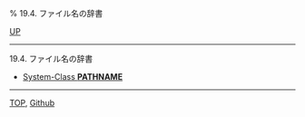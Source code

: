 % 19.4. ファイル名の辞書

[UP](19.html)  

---

19.4. ファイル名の辞書

- [System-Class **PATHNAME**](19.4.pathname-system-class.html)

---
[TOP](index.html),  [Github](https://github.com/nptcl/npt-japanese)

